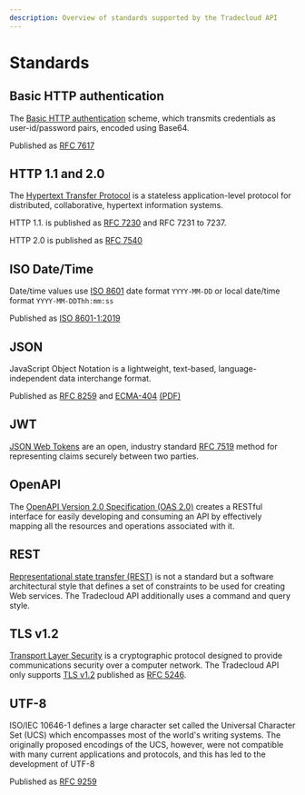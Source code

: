 ```yaml
---
description: Overview of standards supported by the Tradecloud API
---
```


# Standards

## Basic HTTP authentication

The [Basic HTTP authentication](https://en.wikipedia.org/wiki/Basic_access_authentication) scheme, which transmits credentials as user-id/password pairs, encoded using Base64.

Published as [RFC 7617](https://tools.ietf.org/html/rfc7617)

## HTTP 1.1 and 2.0

The [Hypertext Transfer Protocol](https://en.wikipedia.org/wiki/Hypertext_Transfer_Protocol) is a stateless application-level protocol for distributed, collaborative, hypertext information systems.

HTTP 1.1. is published as [RFC 7230](https://tools.ietf.org/html/rfc7230) and RFC 7231 to 7237.

HTTP 2.0 is published as [RFC 7540](https://tools.ietf.org/html/rfc7540)

## ISO Date/Time

Date/time values use [ISO 8601](https://en.wikipedia.org/wiki/ISO_8601) date format `YYYY-MM-DD` or local date/time format `YYYY-MM-DDThh:mm:ss`

Published as [ISO 8601-1:2019](https://www.iso.org/standard/70907.htm)

## JSON

JavaScript Object Notation is a lightweight, text-based, language-independent data interchange format.

Published as [RFC 8259](https://tools.ietf.org/html/rfc8259) and [ECMA-404](https://www.ecma-international.org/publications/standards/Ecma-404.htm) [\(PDF\)](https://www.ecma-international.org/publications/files/ECMA-ST/ECMA-404.pdf)

## JWT

[JSON Web Tokens](https://jwt.io/) are an open, industry standard [RFC 7519](https://tools.ietf.org/html/rfc7519) method for representing claims securely between two parties.

## OpenAPI

The [OpenAPI Version 2.0 Specification \(OAS 2.0\)](https://swagger.io/specification/v2/) creates a RESTful interface for easily developing and consuming an API by effectively mapping all the resources and operations associated with it.

## REST

[Representational state transfer \(REST\)](https://en.wikipedia.org/wiki/Representational_state_transfer%20) is not a standard but a software architectural style that defines a set of constraints to be used for creating Web services. The Tradecloud API additionally uses a command and query style.

## TLS v1.2

[Transport Layer Security](https://en.wikipedia.org/wiki/Transport_Layer_Security) is a cryptographic protocol designed to provide communications security over a computer network. The Tradecloud API only supports [TLS v1.2](https://en.wikipedia.org/wiki/Transport_Layer_Security#TLS_1.2) published as [RFC 5246](https://tools.ietf.org/html/rfc5246).

## UTF-8

ISO/IEC 10646-1 defines a large character set called the Universal Character Set \(UCS\) which encompasses most of the world's writing systems. The originally proposed encodings of the UCS, however, were not compatible with many current applications and protocols, and this has led to the development of UTF-8

Published as [RFC 9259](https://tools.ietf.org/html/rfc8259#section-8.1)

